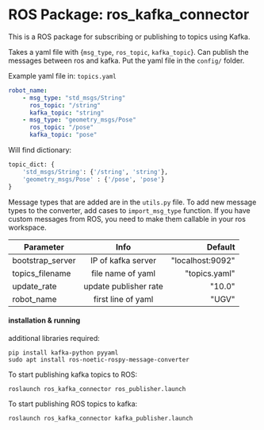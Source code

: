 # ROS Package: ros_kafka_connector 

This is a ROS package for subscribing or publishing to topics using Kafka. 

Takes a yaml file with {`msg_type`, `ros_topic`, `kafka_topic`}. Can publish the messages between ros and kafka. Put the yaml file in the `config/` folder. 

Example yaml file in: `topics.yaml`

```yaml
robot_name:
    - msg_type: "std_msgs/String"
      ros_topic: "/string"
      kafka_topic: "string"
    - msg_type: "geometry_msgs/Pose"
      ros_topic: "/pose"
      kafka_topic: "pose"
```

Will find dictionary:
```python
topic_dict: {
    'std_msgs/String': {'/string', 'string'},
    'geometry_msgs/Pose' : {'/pose', 'pose'}
}
```
Message types that are added are in the `utils.py` file.  To add new message types to the converter, add cases to `import_msg_type` function. If you have custom messages from ROS, you need to make them callable in your ros workspace. 

| Parameter       |  Info           | Default  |
| ------------- |:-------------:| -----:|
| bootstrap_server      | IP of kafka server | "localhost:9092" |
| topics_filename      | file name of yaml      |  "topics.yaml" |
| update_rate | update publisher rate      |    "10.0" |
| robot_name | first line of yaml |   "UGV" |


#### installation & running
additional libraries required:
```
pip install kafka-python pyyaml
sudo apt install ros-noetic-rospy-message-converter
```

To start publishing kafka topics to ROS:
```console
roslaunch ros_kafka_connector ros_publisher.launch
```

To start publishing ROS topics to kafka:
```console
roslaunch ros_kafka_connector kafka_publisher.launch
```
